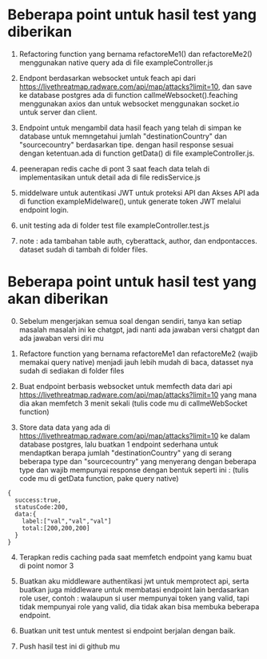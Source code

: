 # Beberapa point untuk hasil test yang diberikan

1. Refactoring function yang bernama refactoreMe1() dan refactoreMe2() menggunakan native query ada di file exampleController.js

2. Endpont berdasarkan websocket untuk feach api dari https://livethreatmap.radware.com/api/map/attacks?limit=10, dan save ke  database postgres ada di function callmeWebsocket().feaching menggunakan axios dan untuk websocket menggunakan socket.io untuk server dan client.

3. Endpoint untuk mengambil data hasil feach yang telah di simpan ke database untuk memngetahui jumlah "destinationCountry" dan "sourcecountry" berdasarkan tipe. dengan hasil response sesuai dengan ketentuan.ada di function getData() di file exampleController.js.

4. peenerapan redis cache di pont 3 saat feach data telah di implementasikan untuk detail ada di file redisService.js

5. middelware untuk autentikasi JWT untuk proteksi API dan Akses API ada di function exampleMidelware(), untuk generate token JWT melalui endpoint login.

6. unit testing ada di folder test file exampleController.test.js

7. note : ada tambahan table auth, cyberattack, author, dan endpontacces. dataset sudah di tambah di folder files.















# Beberapa point untuk hasil test yang akan diberikan

0. Sebelum mengerjakan semua soal dengan sendiri, tanya kan setiap masalah masalah ini ke chatgpt, jadi nanti ada jawaban versi chatgpt dan ada jawaban versi diri mu

1. Refactore function yang bernama refactoreMe1 dan refactoreMe2 (wajib memakai query native) menjadi jauh lebih mudah di baca, datasset nya sudah di sediakan di folder files

2. Buat endpoint berbasis websocket untuk memfecth data dari api https://livethreatmap.radware.com/api/map/attacks?limit=10 yang mana dia akan memfetch 3 menit sekali (tulis code mu di callmeWebSocket function)

3. Store data data yang ada di https://livethreatmap.radware.com/api/map/attacks?limit=10 ke dalam database postgres, lalu buatkan 1 endpoint sederhana untuk mendaptkan berapa jumlah "destinationCountry" yang di serang beberapa type dan "sourcecountry" yang menyerang dengan beberapa type
   dan wajib mempunyai response dengan bentuk seperti ini :
   (tulis code mu di getData function, pake query native)

```
{
  success:true,
  statusCode:200,
  data:{
    label:["val","val","val"]
    total:[200,200,200]
  }
}
```

4. Terapkan redis caching pada saat memfetch endpoint yang kamu buat di point nomor 3

5. Buatkan aku middleware authentikasi jwt untuk memprotect api, serta buatkan juga middleware untuk membatasi endpoint lain berdasarkan role user, contoh :
   walaupun si user mempunyai token yang valid, tapi tidak mempunyai role yang valid, dia tidak akan bisa membuka beberapa endpoint.

6. Buatkan unit test untuk mentest si endpoint berjalan dengan baik.

7. Push hasil test ini di github mu
